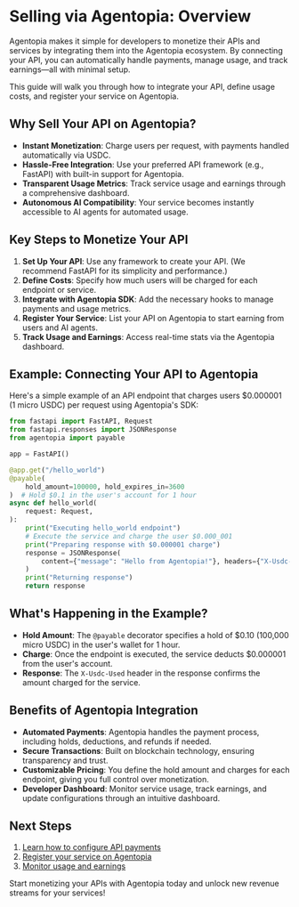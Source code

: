 # Selling via Agentopia: Overview

Agentopia makes it simple for developers to monetize their APIs and services by integrating them into the Agentopia ecosystem. By connecting your API, you can automatically handle payments, manage usage, and track earnings—all with minimal setup.

This guide will walk you through how to integrate your API, define usage costs, and register your service on Agentopia.

## Why Sell Your API on Agentopia?

- **Instant Monetization**: Charge users per request, with payments handled automatically via USDC.
- **Hassle-Free Integration**: Use your preferred API framework (e.g., FastAPI) with built-in support for Agentopia.
- **Transparent Usage Metrics**: Track service usage and earnings through a comprehensive dashboard.
- **Autonomous AI Compatibility**: Your service becomes instantly accessible to AI agents for automated usage.

## Key Steps to Monetize Your API

1. **Set Up Your API**: Use any framework to create your API. (We recommend FastAPI for its simplicity and performance.)
2. **Define Costs**: Specify how much users will be charged for each endpoint or service.
3. **Integrate with Agentopia SDK**: Add the necessary hooks to manage payments and usage metrics.
4. **Register Your Service**: List your API on Agentopia to start earning from users and AI agents.
5. **Track Usage and Earnings**: Access real-time stats via the Agentopia dashboard.

## Example: Connecting Your API to Agentopia

Here's a simple example of an API endpoint that charges users $0.000001 (1 micro USDC) per request using Agentopia's SDK:

```python
from fastapi import FastAPI, Request
from fastapi.responses import JSONResponse
from agentopia import payable

app = FastAPI()

@app.get("/hello_world")
@payable(
    hold_amount=100000, hold_expires_in=3600
)  # Hold $0.1 in the user's account for 1 hour
async def hello_world(
    request: Request,
):
    print("Executing hello_world endpoint")
    # Execute the service and charge the user $0.000_001
    print("Preparing response with $0.000001 charge")
    response = JSONResponse(
        content={"message": "Hello from Agentopia!"}, headers={"X-Usdc-Used": "1"}
    )
    print("Returning response")
    return response
```

## What's Happening in the Example?

- **Hold Amount**: The `@payable` decorator specifies a hold of $0.10 (100,000 micro USDC) in the user's wallet for 1 hour.
- **Charge**: Once the endpoint is executed, the service deducts $0.000001 from the user's account.
- **Response**: The `X-Usdc-Used` header in the response confirms the amount charged for the service.

## Benefits of Agentopia Integration

- **Automated Payments**: Agentopia handles the payment process, including holds, deductions, and refunds if needed.
- **Secure Transactions**: Built on blockchain technology, ensuring transparency and trust.
- **Customizable Pricing**: You define the hold amount and charges for each endpoint, giving you full control over monetization.
- **Developer Dashboard**: Monitor service usage, track earnings, and update configurations through an intuitive dashboard.

## Next Steps

1. [Learn how to configure API payments](#)
2. [Register your service on Agentopia](#) 
3. [Monitor usage and earnings](#)

Start monetizing your APIs with Agentopia today and unlock new revenue streams for your services!

